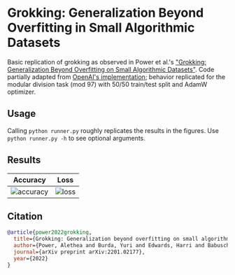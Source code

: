 # Grokking: Generalization Beyond Overfitting in Small Algorithmic Datasets

Basic replication of grokking as observed in Power et al.'s ["Grokking: Generalization Beyond Overfitting on Small Algorithmic Datasets"](https://arxiv.org/abs/2201.02177). Code partially adapted from [OpenAI's implementation](https://github.com/openai/grok); behavior replicated for the modular division task (mod 97) with 50/50 train/test split and AdamW optimizer.

## Usage

Calling `python runner.py` roughly replicates the results in the figures. Use `python runner.py -h` to see optional arguments.

## Results

|                                                      Accuracy                                                      |                                                      Loss                                                      |
| :----------------------------------------------------------------------------------------------------------------: | :------------------------------------------------------------------------------------------------------------: |
| ![accuracy](https://user-images.githubusercontent.com/55059966/172950363-0cde68df-c192-4267-8ca6-ea58273c3c5f.png) | ![loss](https://user-images.githubusercontent.com/55059966/172950382-dd7590b1-f180-4d57-a24b-c93410259a30.png) |

## Citation

```BibTex
@article{power2022grokking,
  title={Grokking: Generalization beyond overfitting on small algorithmic datasets},
  author={Power, Alethea and Burda, Yuri and Edwards, Harri and Babuschkin, Igor and Misra, Vedant},
  journal={arXiv preprint arXiv:2201.02177},
  year={2022}
}
```
